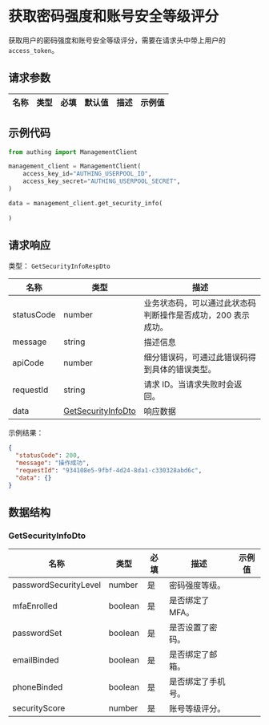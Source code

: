 # 获取密码强度和账号安全等级评分

<!--
  警告⚠️：
  不要直接修改该文档，
  https://github.com/Authing/authing-docs-factory
  使用该项目进行生成
-->

<LastUpdated />

获取用户的密码强度和账号安全等级评分，需要在请求头中带上用户的 `access_token`。

## 请求参数

| 名称 | 类型 | 必填 | 默认值 | 描述 | 示例值 |
| ---- | ---- | ---- | ---- | ---- | ---- |


## 示例代码

```py
from authing import ManagementClient

management_client = ManagementClient(
    access_key_id="AUTHING_USERPOOL_ID",
    access_key_secret="AUTHING_USERPOOL_SECRET",
)

data = management_client.get_security_info(
  
)
```



## 请求响应

类型： `GetSecurityInfoRespDto`

| 名称 | 类型 | 描述 |
| ---- | ---- | ---- |
| statusCode | number | 业务状态码，可以通过此状态码判断操作是否成功，200 表示成功。 |
| message | string | 描述信息 |
| apiCode | number | 细分错误码，可通过此错误码得到具体的错误类型。 |
| requestId | string | 请求 ID。当请求失败时会返回。 |
| data | <a href="#GetSecurityInfoDto">GetSecurityInfoDto</a> | 响应数据 |



示例结果：

```json
{
  "statusCode": 200,
  "message": "操作成功",
  "requestId": "934108e5-9fbf-4d24-8da1-c330328abd6c",
  "data": {}
}
```

## 数据结构


### <a id="GetSecurityInfoDto"></a> GetSecurityInfoDto

| 名称 | 类型 | 必填 | 描述 | 示例值 |
| ---- |  ---- | ---- | ---- | ---- |
| passwordSecurityLevel | number | 是 | 密码强度等级。  |  |
| mfaEnrolled | boolean | 是 | 是否绑定了 MFA。  |  |
| passwordSet | boolean | 是 | 是否设置了密码。  |  |
| emailBinded | boolean | 是 | 是否绑定了邮箱。  |  |
| phoneBinded | boolean | 是 | 是否绑定了手机号。  |  |
| securityScore | number | 是 | 账号等级评分。  |  |


